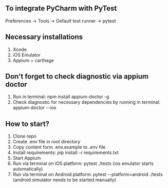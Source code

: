 ## To integrate PyCharm with PyTest
Preferences -> Tools -> Default test runner -> pytest

## Necessary installations
1. Xcode
2. iOS Emulator
3. Appium + carthage

## Don't forget to check diagnostic via appium doctor
1. Run in terminal: npm install appium-doctor -g
2. Check diagnostic for necessary dependencies by running in terminal:
appium-doctor --ios


## How to start?
1. Clone repo
2. Create .env file in root directory
3. Copy content form .env.example to .env file
4. Install requirements: pip install -r requirements.txt
5. Start Appium
6. Run via terminal on iOS platform: pytest ./tests (ios emulator starts automatically)
7. Run via terminal on Android platform: pytest --platform=android ./tests (android simulator needs to be started manually)
